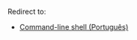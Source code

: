 Redirect to:

*   [Command-line shell (Português)](/index.php/Command-line_shell_(Portugu%C3%AAs) "Command-line shell (Português)")